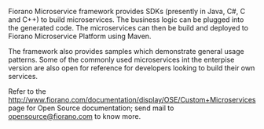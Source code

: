 Fiorano Microservice framework provides SDKs (presently in Java, C#, C and C++) to build microservices. The business logic can be plugged into the generated code. The microservices can then be build and deployed to Fiorano Microservice Platform using Maven.

The framework also provides samples which demonstrate general usage patterns. Some of the commonly used microservices int the enterpise version are also open for reference for developers looking to build their own services.

Refer to the http://www.fiorano.com/documentation/display/OSE/Custom+Microservices page for Open Source documentation; send mail to opensource@fiorano.com to know more.
